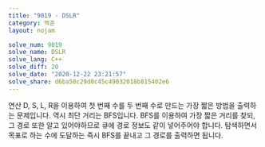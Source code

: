 ```yaml
---
title: "9019 - DSLR"
category: 백준
layout: nojam

solve_num: 9019
solve_name: DSLR
solve_lang: C++
solve_diff: 20
solve_date: "2020-12-22 23:21:57"
solve_share: d6ba50c29d8c45c49032018b815402e6
---
```


연산 D, S, L, R을 이용하여 첫 번째 수를 두 번째 수로 만드는 가장 짧은 방법을 출력하는 문제입니다. 역시 최단 거리는 BFS입니다. BFS를 이용하여 가장 짧은 거리를 찾되, 그 경로 또한 알고 있어야하므로 큐에 경로 정보도 같이 넣어주어야 합니다. 탐색하면서 목표로 하는 수에 도달하는 즉시 BFS를 끝내고 그 경로를 출력하면 됩니다.

